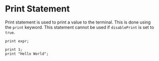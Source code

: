 # Print Statement

Print statement is used to print a value to the terminal. This is done using the `print` keyword. This statement cannot be used if `disablePrint` is set to `true`.

```title="Syntax"
print expr;
```

```title="Example"
print 1;
print "Hello World";
```
